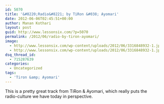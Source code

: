 ```yaml
---
id: 5070
title: '&#8220;Radio&#8221; by TiRon &#038; Ayomari'
date: 2012-06-06T02:45:51+00:00
author: Manan Kothari
layout: post
guid: http://www.lessonsix.com/?p=5070
permalink: /2012/06/radio-by-tiron-ayomari/
image:
  - http://www.lessonsix.com/wp-content/uploads/2012/06/3316848932-1.jpg
  - http://www.lessonsix.com/wp-content/uploads/2012/06/3316848932-1.jpg
dsq_thread_id:
  - 715287639
categories:
  - Uncategorized
tags:
  - 'Tiron &amp; Ayomari'
---
```

This is a pretty great track from TiRon & Ayomari, which really puts the radio-culture we have today in perspective.